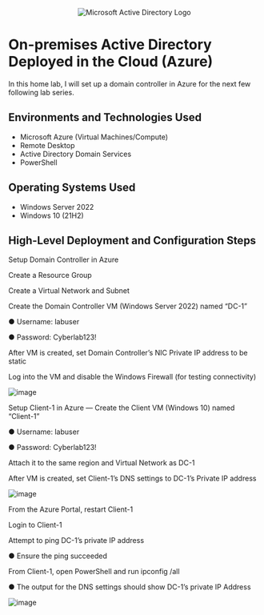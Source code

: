 <p align="center">
<img src="https://i.imgur.com/pU5A58S.png" alt="Microsoft Active Directory Logo"/>
</p>

<h1>On-premises Active Directory Deployed in the Cloud (Azure)</h1>
In this home lab, I will set up a domain controller in Azure for the next few following lab series.<br />

<h2>Environments and Technologies Used</h2>

- Microsoft Azure (Virtual Machines/Compute)
- Remote Desktop
- Active Directory Domain Services
- PowerShell

<h2>Operating Systems Used </h2>

- Windows Server 2022
- Windows 10 (21H2)

<h2>High-Level Deployment and Configuration Steps</h2>

Setup Domain Controller in Azure

Create a Resource Group

Create a Virtual Network and Subnet

Create the Domain Controller VM (Windows Server 2022) named “DC-1”

●	Username: labuser

●	Password: Cyberlab123!

After VM is created, set Domain Controller’s NIC Private IP address to be static

Log into the VM and disable the Windows Firewall (for testing connectivity)

 ![image](https://github.com/user-attachments/assets/92697741-60f8-439d-9c74-1cc8fd16f916)


Setup Client-1 in Azure
—
Create the Client VM (Windows 10) named “Client-1”

●	Username: labuser

●	Password: Cyberlab123!

Attach it to the same region and Virtual Network as DC-1

After VM is created, set Client-1’s DNS settings to DC-1’s Private IP address
 
![image](https://github.com/user-attachments/assets/830525e9-dfdd-4f3a-9793-740b4698779b)

From the Azure Portal, restart Client-1

Login to Client-1

Attempt to ping DC-1’s private IP address

●	Ensure the ping succeeded

From Client-1, open PowerShell and run ipconfig /all

●	The output for the DNS settings should show DC-1’s private IP Address

 ![image](https://github.com/user-attachments/assets/492b953e-6841-4d60-a19d-b5cbeab62683)


